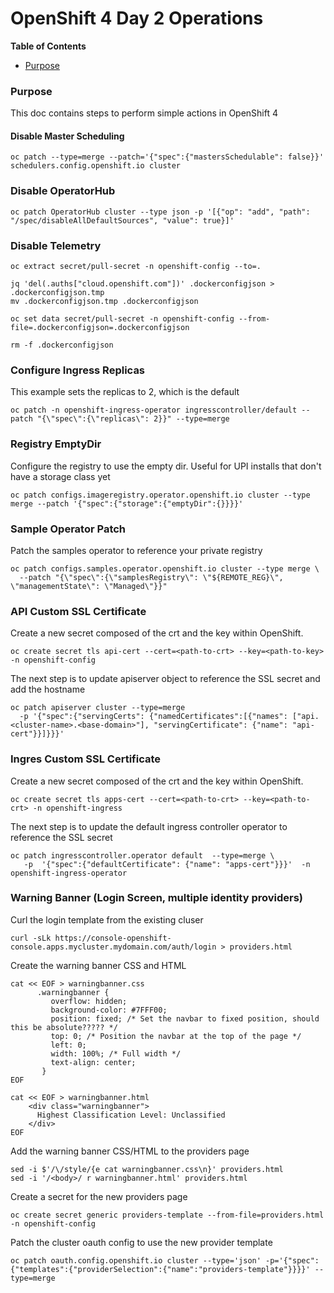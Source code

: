 # OpenShift 4 Day 2 Operations

**Table of Contents**
  - [Purpose](#Purpose)


### Purpose

This doc contains steps to perform simple actions in OpenShift 4

#### Disable Master Scheduling
```
oc patch --type=merge --patch='{"spec":{"mastersSchedulable": false}}' schedulers.config.openshift.io cluster
```

### Disable OperatorHub
```
oc patch OperatorHub cluster --type json -p '[{"op": "add", "path": "/spec/disableAllDefaultSources", "value": true}]'
```

### Disable Telemetry
```
oc extract secret/pull-secret -n openshift-config --to=.

jq 'del(.auths["cloud.openshift.com"])' .dockerconfigjson > .dockerconfigjson.tmp
mv .dockerconfigjson.tmp .dockerconfigjson

oc set data secret/pull-secret -n openshift-config --from-file=.dockerconfigjson=.dockerconfigjson

rm -f .dockerconfigjson
```

### Configure Ingress Replicas

This example sets the replicas to 2, which is the default

```
oc patch -n openshift-ingress-operator ingresscontroller/default --patch "{\"spec\":{\"replicas\": 2}}" --type=merge
```

### Registry EmptyDir

Configure the registry to use the empty dir. Useful for UPI installs that don't have a storage class yet
```
oc patch configs.imageregistry.operator.openshift.io cluster --type merge --patch '{"spec":{"storage":{"emptyDir":{}}}}'
```

### Sample Operator Patch

Patch the samples operator to reference your private registry

```
oc patch configs.samples.operator.openshift.io cluster --type merge \
  --patch "{\"spec\":{\"samplesRegistry\": \"${REMOTE_REG}\", \"managementState\": \"Managed\"}}"
```

### API Custom SSL Certificate

Create a new secret composed of the crt and the key within OpenShift.

```
oc create secret tls api-cert --cert=<path-to-crt> --key=<path-to-key> -n openshift-config
```

The next step is to update apiserver object to reference the SSL secret and add the hostname

```
oc patch apiserver cluster --type=merge 
  -p '{"spec":{"servingCerts": {"namedCertificates":[{"names": ["api.<cluster-name>.<base-domain>"], "servingCertificate": {"name": "api-cert"}}]}}}'
```

### Ingres Custom SSL Certificate

Create a new secret composed of the crt and the key within OpenShift.

```
oc create secret tls apps-cert --cert=<path-to-crt> --key=<path-to-crt> -n openshift-ingress
```

The next step is to update the default ingress controller operator to reference the SSL secret

```
oc patch ingresscontroller.operator default  --type=merge \
   -p  '{"spec":{"defaultCertificate": {"name": "apps-cert"}}}'  -n openshift-ingress-operator
```

### Warning Banner (Login Screen, multiple identity providers)

Curl the login template from the existing cluser

```
curl -sLk https://console-openshift-console.apps.mycluster.mydomain.com/auth/login > providers.html
```

Create the warning banner CSS and HTML

```
cat << EOF > warningbanner.css
      .warningbanner {
         overflow: hidden;
         background-color: #7FFF00;
         position: fixed; /* Set the navbar to fixed position, should this be absolute????? */
         top: 0; /* Position the navbar at the top of the page */
         left: 0;
         width: 100%; /* Full width */
         text-align: center;
       }
EOF

cat << EOF > warningbanner.html
    <div class="warningbanner">
      Highest Classification Level: Unclassified
    </div>
EOF
```

Add the warning banner CSS/HTML to the providers page

```
sed -i $'/\/style/{e cat warningbanner.css\n}' providers.html
sed -i '/<body>/ r warningbanner.html' providers.html
```

Create a secret for the new providers page

```
oc create secret generic providers-template --from-file=providers.html -n openshift-config
```

Patch the cluster oauth config to use the new provider template

```
oc patch oauth.config.openshift.io cluster --type='json' -p='{"spec":{"templates":{"providerSelection":{"name":"providers-template"}}}}' --type=merge
```

